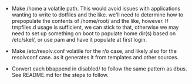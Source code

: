 - Make /home a volatile path. This would avoid issues with applications
  wanting to write to dotfiles and the like. we'll need to determine how to
  prepopulate the contents of /home/root/ and the like, however. If tmpfiles.d
  usage is sufficient, we can stick to that, otherwise we may need to set up
  something on boot to populate home dir(s) based on /etc/skel/, or use pam
  and have it populate at first login.

- Make /etc/resolv.conf volatile for the r/o case, and likely also for the
  resolvconf case. as it generates it from templates and other sources.

- Convert each bbappend in disabled/ to follow the same pattern as dbus.
  See README.md for the steps to follow.
